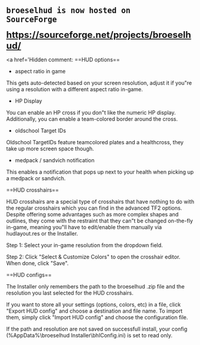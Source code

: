 <font size='5'><b><code>broeselhud is now hosted on SourceForge</code></b>

<b><a href='https://sourceforge.net/projects/broeselhud/'>https://sourceforge.net/projects/broeselhud/</a></b></font>

<a href='Hidden comment: ==HUD options==

* aspect ratio in game

This gets auto-detected based on your screen resolution, adjust it if
you"re using a resolution with a different aspect ratio in-game.

* HP Display

You can enable an HP cross if you don"t like the numeric HP display.
Additionally, you can enable a team-colored border around the cross.

* oldschool Target IDs

Oldschool TargetIDs feature teamcolored plates and a healthcross, they
take up more screen space though.

* medpack / sandvich notification

This enables a notification that pops up next to your health when picking
up a medpack or sandvich.

==HUD crosshairs==

HUD crosshairs are a special type of crosshairs that have nothing to do with
the regular crosshairs which you can find in the advanced TF2 options. Despite
offering some advantages such as more complex shapes and outlines, they come
with the restraint that they can"t be changed on-the-fly in-game, meaning you"ll
have to edit/enable them manually via hudlayout.res or the Installer.

Step 1: Select your in-game resolution from the dropdown field.

Step 2: Click "Select & Customize Colors" to open the crosshair editor. When done, click "Save".

==HUD configs==

The Installer only remembers the path to the broeselhud .zip file and the
resolution you last selected for the HUD crosshairs.

If you want to store all your settings (options, colors, etc) in a file, click
"Export HUD config" and choose a destination and file name. To import them,
simply click "Import HUD config" and choose the configuration file.

If the path and resolution are not saved on successfull install, your config
(%AppData%\broeselhud Installer\bhIConfig.ini) is set to read only.